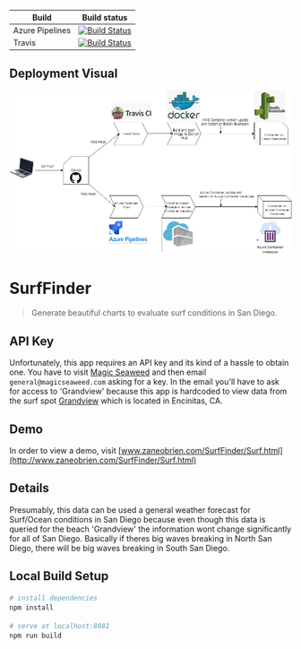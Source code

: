 | Build | Build status |
|---------|--------------|
| Azure Pipelines | [![Build Status](https://dev.azure.com/zaneobr/Hello%20World/_apis/build/status/zaneobrien.SurfFinder?branchName=master)](https://dev.azure.com/zaneobr/Hello%20World/_build/latest?definitionId=1?branchName=master) |
| Travis |[![Build Status](https://travis-ci.com/zaneobrien/SurfFinder.svg?branch=master)](https://travis-ci.com/zaneobrien/SurfFinder) |


## Deployment Visual 
![Alt text](https://github.com/zaneobrien/SurfFinder/blob/master/static/Project.png)

# SurfFinder
> Generate beautiful charts to evaluate surf conditions in San Diego.

## API Key
Unfortunately, this app requires an API key and its kind of a hassle to obtain one. You have to visit [Magic Seaweed](https://magicseaweed.com/developer/api) and then email `general@magicseaweed.com` asking for a key. In the email you'll have to ask for access to 'Grandview' because this app is hardcoded to view data from the surf spot [Grandview](https://www.google.com/maps/place/Grandview+Surf+Beach/@33.0765706,-117.3102921,15z/data=!4m5!3m4!1s0x0:0x3b56e251f78ef!8m2!3d33.0765706!4d-117.3102921) which is located in Encinitas, CA.

## Demo
In order to view a demo, visit [www.zaneobrien.com/SurfFinder/Surf.html](http://www.zaneobrien.com/SurfFinder/Surf.html)

## Details
Presumably, this data can be used a general weather forecast for Surf/Ocean conditions in San Diego because even though this data is queried for the beach 'Grandview' the information wont change significantly for all of San Diego. Basically if theres big waves breaking in North San Diego, there will be big waves breaking in South San Diego.

## Local Build Setup
``` bash
# install dependencies
npm install

# serve at localhost:8081
npm run build
```
